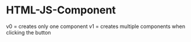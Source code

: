 # HTML-JS-Component

v0 = creates only one component
v1 = creates multiple components when clicking the button
